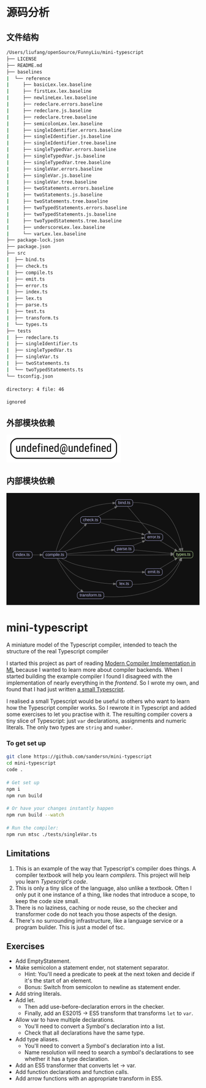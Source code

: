 
# 源码分析

## 文件结构

``` bash
/Users/liufang/openSource/FunnyLiu/mini-typescript
├── LICENSE
├── README.md
├── baselines
|  └── reference
|     ├── basicLex.lex.baseline
|     ├── firstLex.lex.baseline
|     ├── newlineLex.lex.baseline
|     ├── redeclare.errors.baseline
|     ├── redeclare.js.baseline
|     ├── redeclare.tree.baseline
|     ├── semicolonLex.lex.baseline
|     ├── singleIdentifier.errors.baseline
|     ├── singleIdentifier.js.baseline
|     ├── singleIdentifier.tree.baseline
|     ├── singleTypedVar.errors.baseline
|     ├── singleTypedVar.js.baseline
|     ├── singleTypedVar.tree.baseline
|     ├── singleVar.errors.baseline
|     ├── singleVar.js.baseline
|     ├── singleVar.tree.baseline
|     ├── twoStatements.errors.baseline
|     ├── twoStatements.js.baseline
|     ├── twoStatements.tree.baseline
|     ├── twoTypedStatements.errors.baseline
|     ├── twoTypedStatements.js.baseline
|     ├── twoTypedStatements.tree.baseline
|     ├── underscoreLex.lex.baseline
|     └── varLex.lex.baseline
├── package-lock.json
├── package.json
├── src
|  ├── bind.ts
|  ├── check.ts
|  ├── compile.ts
|  ├── emit.ts
|  ├── error.ts
|  ├── index.ts
|  ├── lex.ts
|  ├── parse.ts
|  ├── test.ts
|  ├── transform.ts
|  └── types.ts
├── tests
|  ├── redeclare.ts
|  ├── singleIdentifier.ts
|  ├── singleTypedVar.ts
|  ├── singleVar.ts
|  ├── twoStatements.ts
|  └── twoTypedStatements.ts
└── tsconfig.json

directory: 4 file: 46

ignored

```

## 外部模块依赖

![img](./outer.svg)

## 内部模块依赖

![img](./inner.svg)
  

# mini-typescript
A miniature model of the Typescript compiler, intended to teach the structure of the real Typescript compiler

I started this project as part of reading [Modern Compiler Implementation in ML](https://www.cs.princeton.edu/~appel/modern/ml/) because I wanted to learn more about compiler backends. When I started building the example compiler I found I disagreed with the implementation of nearly everything in the *frontend*. So I wrote my own, and found that I had just written [a small Typescript](https://github.com/sandersn/minits).

I realised a small Typescript would be useful to others who want to learn how the Typescript compiler works. So I rewrote it in Typescript and added some exercises to let you practise with it. The resulting compiler covers a tiny slice of Typescript: just `var` declarations, assignments and numeric literals. The only two types are `string` and `number`.

### To get set up

```sh
git clone https://github.com/sandersn/mini-typescript
cd mini-typescript
code .

# Get set up
npm i
npm run build

# Or have your changes instantly happen
npm run build --watch

# Run the compiler:
npm run mtsc ./tests/singleVar.ts
```

## Limitations

1. This is an example of the way that Typescript's compiler does things. A compiler textbook will help you learn *compilers*. This project will help you learn *Typescript's code*.
2. This is only a tiny slice of the language, also unlike a textbook. Often I only put it one instance of a thing, like nodes that introduce a scope, to keep the code size small.
3. There is no laziness, caching or node reuse, so the checker and transformer code do not teach you those aspects of the design.
4. There's no surrounding infrastructure, like a language service or a program builder. This is just a model of tsc.

## Exercises

- Add EmptyStatement.
- Make semicolon a statement ender, not statement separator.
  - Hint: You'll need a predicate to peek at the next token and decide if it's the start of an element.
  - Bonus: Switch from semicolon to newline as statement ender.
- Add string literals.
- Add let.
  - Then add use-before-declaration errors in the checker.
  - Finally, add an ES2015 -> ES5 transform that transforms `let` to `var`.
- Allow var to have multiple declarations.
  - You'll need to convert a Symbol's declaration into a list.
  - Check that all declarations have the same type.
- Add type aliases.
  - You'll need to convert a Symbol's declaration into a list.
  - Name resolution will need to search a symbol's declarations to see whether it has a type declaration.
- Add an ES5 transformer that converts let -> var.
- Add function declarations and function calls.
- Add arrow functions with an appropriate transform in ES5.
